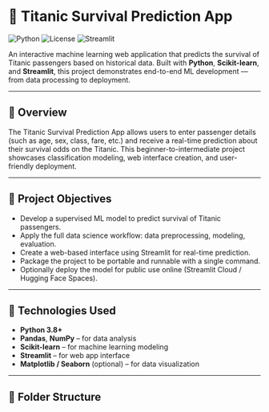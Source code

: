 # 🚢 Titanic Survival Prediction App

![Python](https://img.shields.io/badge/Python-3.8+-blue?logo=python)
![License](https://img.shields.io/badge/License-MIT-green.svg)
![Streamlit](https://img.shields.io/badge/Streamlit-Enabled-orange?logo=streamlit)

An interactive machine learning web application that predicts the survival of Titanic passengers based on historical data. Built with **Python**, **Scikit-learn**, and **Streamlit**, this project demonstrates end-to-end ML development — from data processing to deployment.

---

## 📌 Overview

The Titanic Survival Prediction App allows users to enter passenger details (such as age, sex, class, fare, etc.) and receive a real-time prediction about their survival odds on the Titanic. This beginner-to-intermediate project showcases classification modeling, web interface creation, and user-friendly deployment.

---

## 🎯 Project Objectives

- Develop a supervised ML model to predict survival of Titanic passengers.
- Apply the full data science workflow: data preprocessing, modeling, evaluation.
- Create a web-based interface using Streamlit for real-time prediction.
- Package the project to be portable and runnable with a single command.
- Optionally deploy the model for public use online (Streamlit Cloud / Hugging Face Spaces).

---

## 🧰 Technologies Used

- **Python 3.8+**
- **Pandas**, **NumPy** – for data analysis
- **Scikit-learn** – for machine learning modeling
- **Streamlit** – for web app interface
- **Matplotlib / Seaborn** (optional) – for data visualization

---

## 📁 Folder Structure

